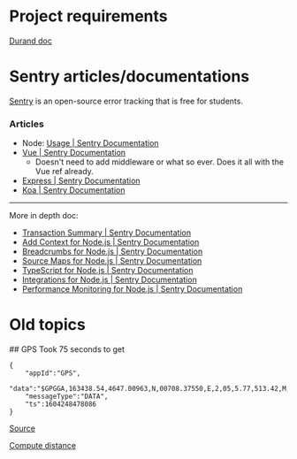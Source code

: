 # Project requirements
[Durand doc](https://duranda.github.io/ase2020-docs/project-2020)

# Sentry articles/documentations
[Sentry](sentry.io) is an open-source error tracking that is free for students.

### Articles
* Node: [Usage | Sentry Documentation](https://docs.sentry.io/clients/node/usage/)
* [Vue | Sentry Documentation](https://docs.sentry.io/platforms/javascript/guides/vue/)
    * Doesn't need to add middleware or what so ever. Does it all with the Vue ref already.
* [Express | Sentry Documentation](https://docs.sentry.io/platforms/node/guides/express/)
* [Koa | Sentry Documentation](https://docs.sentry.io/platforms/node/guides/koa/)
---
More in depth doc:
* [Transaction Summary | Sentry Documentation](https://docs.sentry.io/product/performance/transaction-summary/)
* [Add Context for Node.js | Sentry Documentation](https://docs.sentry.io/platforms/node/enriching-events/context/)
* [Breadcrumbs for Node.js | Sentry Documentation](https://docs.sentry.io/platforms/node/enriching-events/breadcrumbs/)
* [Source Maps for Node.js | Sentry Documentation](https://docs.sentry.io/platforms/node/sourcemaps/)
* [TypeScript for Node.js | Sentry Documentation](https://docs.sentry.io/platforms/node/typescript/)
* [Integrations for Node.js | Sentry Documentation](https://docs.sentry.io/platforms/node/configuration/integrations/)
* [Performance Monitoring for Node.js | Sentry Documentation](https://docs.sentry.io/platforms/node/performance/)


# Old topics
## GPS
Took 75 seconds to get

    {
        "appId":"GPS",
        "data":"$GPGGA,163438.54,4647.00963,N,00708.37550,E,2,05,5.77,513.42,M,0,,*2E\r\n",
        "messageType":"DATA",
        "ts":1604248478086
    }

[Source](http://194.19.86.155/nRF_Connect_SDK/doc/latest/nrf/applications/asset_tracker/README.html#:~:text=Press%20Button%201%20(SW3%20on%20Thingy%3A91)%20for%20a,seconds%20to%20enable%20GPS%20tracking.)

[Compute distance](https://www.movable-type.co.uk/scripts/latlong.html)

